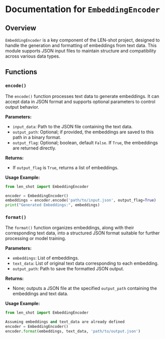 # Documentation for `EmbeddingEncoder`

## Overview
`EmbeddingEncoder` is a key component of the LEN-shot project, designed to handle the generation and formatting of embeddings from text data. This module supports JSON input files to maintain structure and compatibility across various data types.

## Functions

### `encode()`
The `encode()` function processes text data to generate embeddings. It can accept data in JSON format and supports optional parameters to control output behavior.

**Parameters:**
- `input_data`: Path to the JSON file containing the text data.
- `output_path`: Optional; if provided, the embeddings are saved to this path in a binary format.
- `output_flag`: Optional; boolean, default `False`. If `True`, the embeddings are returned directly.

**Returns:**
- If `output_flag` is `True`, returns a list of embeddings.

**Usage Example:**
```python
from len_shot import EmbeddingEncoder

encoder = EmbeddingEncoder()
embeddings = encoder.encode('path/to/input.json', output_flag=True)
print("Generated Embeddings:", embeddings)
```

### `format()`
The `format()` function organizes embeddings, along with their corresponding text data, into a structured JSON format suitable for further processing or model training.

**Parameters:**
- `embeddings`: List of embeddings.
- `text_data`: List of original text data corresponding to each embedding.
- `output_path`: Path to save the formatted JSON output.

**Returns:**
- None; outputs a JSON file at the specified `output_path` containing the embeddings and text data.

**Usage Example:**
```python
from len_shot import EmbeddingEncoder

Assuming embeddings and text_data are already defined
encoder = EmbeddingEncoder()
encoder.format(embeddings, text_data, 'path/to/output.json')
```
